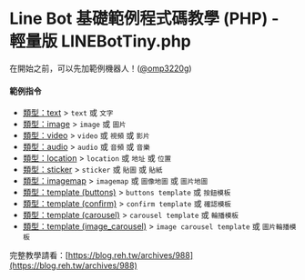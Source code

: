 Line Bot 基礎範例程式碼教學 (PHP) - 輕量版 LINEBotTiny.php
====================

在開始之前，可以先加範例機器人！([@omp3220g](https://line.me/R/ti/p/j1sMDEJCyW "@omp3220g"))

#### 範例指令
- [類型：text](https://blog.reh.tw/archives/988#%E6%96%87%E5%AD%97%E8%A8%8A%E6%81%AF) > `text` 或 `文字`
- [類型：image](https://blog.reh.tw/archives/988#%E5%9C%96%E7%89%87%E8%A8%8A%E6%81%AF) > `image` 或 `圖片`
- [類型：video](https://blog.reh.tw/archives/988#%E5%BD%B1%E7%89%87%E8%A8%8A%E6%81%AF) > `video` 或 `視頻` 或 `影片`
- [類型：audio](https://blog.reh.tw/archives/988#%E9%9F%B3%E9%A0%BB%E8%A8%8A%E6%81%AF) > `audio` 或 `音頻` 或 `音樂`
- [類型：location](https://blog.reh.tw/archives/988#%E4%BD%8D%E7%BD%AE%E8%A8%8A%E6%81%AF) > `location` 或 `地址` 或 `位置`
- [類型：sticker](https://blog.reh.tw/archives/988#%E8%B2%BC%E5%9C%96%E8%A8%8A%E6%81%AF) > `sticker` 或 `貼圖` 或 `貼紙`
- [類型：imagemap](https://blog.reh.tw/archives/988#%E5%9C%96%E7%89%87%E5%9C%B0%E5%9C%96%E8%A8%8A%E6%81%AF) > `imagemap` 或 `圖像地圖` 或 `圖片地圖`
- [類型：template (buttons)](https://blog.reh.tw/archives/988#%E6%8C%89%E9%88%95%E6%A8%A1%E6%9D%BF%E8%A8%8A%E6%81%AF) > `buttons template` 或 `按鈕模板`
- [類型：template (confirm)](https://blog.reh.tw/archives/988#%E7%A2%BA%E8%AA%8D%E6%A8%A1%E6%9D%BF%E8%A8%8A%E6%81%AF) > `confirm template` 或 `確認模板`
- [類型：template (carousel)](https://blog.reh.tw/archives/988#%E8%BC%AA%E6%92%AD%E6%A8%A1%E6%9D%BF%E8%A8%8A%E6%81%AF) > `carousel template` 或 `輪播模板`
- [類型：template (image_carousel)](https://blog.reh.tw/archives/988#%E5%9C%96%E7%89%87%E8%BC%AA%E6%92%AD%E6%A8%A1%E6%9D%BF%E8%A8%8A%E6%81%AF) > `image carousel template` 或 `圖片輪播模板`

完整教學請看：[https://blog.reh.tw/archives/988](https://blog.reh.tw/archives/988)